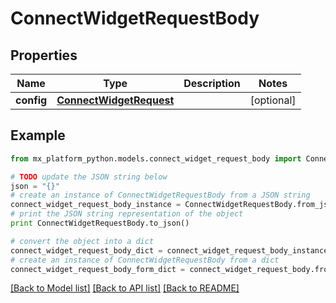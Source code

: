 # ConnectWidgetRequestBody


## Properties
Name | Type | Description | Notes
------------ | ------------- | ------------- | -------------
**config** | [**ConnectWidgetRequest**](ConnectWidgetRequest.md) |  | [optional] 

## Example

```python
from mx_platform_python.models.connect_widget_request_body import ConnectWidgetRequestBody

# TODO update the JSON string below
json = "{}"
# create an instance of ConnectWidgetRequestBody from a JSON string
connect_widget_request_body_instance = ConnectWidgetRequestBody.from_json(json)
# print the JSON string representation of the object
print ConnectWidgetRequestBody.to_json()

# convert the object into a dict
connect_widget_request_body_dict = connect_widget_request_body_instance.to_dict()
# create an instance of ConnectWidgetRequestBody from a dict
connect_widget_request_body_form_dict = connect_widget_request_body.from_dict(connect_widget_request_body_dict)
```
[[Back to Model list]](../README.md#documentation-for-models) [[Back to API list]](../README.md#documentation-for-api-endpoints) [[Back to README]](../README.md)


